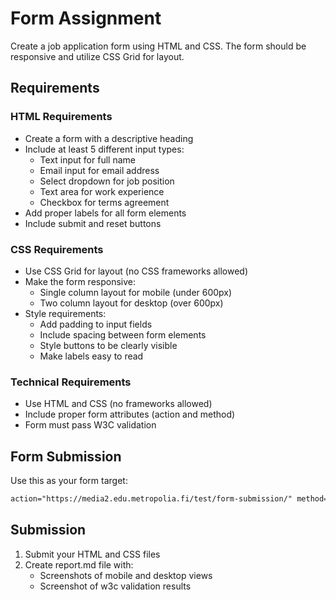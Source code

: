 # Form Assignment

Create a job application form using HTML and CSS. The form should be responsive and utilize CSS Grid for layout.

## Requirements

### HTML Requirements

- Create a form with a descriptive heading
- Include at least 5 different input types:
  - Text input for full name
  - Email input for email address
  - Select dropdown for job position
  - Text area for work experience
  - Checkbox for terms agreement
- Add proper labels for all form elements
- Include submit and reset buttons

### CSS Requirements

- Use CSS Grid for layout (no CSS frameworks allowed)
- Make the form responsive:
  - Single column layout for mobile (under 600px)
  - Two column layout for desktop (over 600px)
- Style requirements:
  - Add padding to input fields
  - Include spacing between form elements
  - Style buttons to be clearly visible
  - Make labels easy to read

### Technical Requirements

- Use HTML and CSS (no frameworks allowed)
- Include proper form attributes (action and method)
- Form must pass W3C validation

## Form Submission

Use this as your form target:

```html
action="https://media2.edu.metropolia.fi/test/form-submission/" method="post"
```

## Submission

1. Submit your HTML and CSS files
2. Create report.md file with:
   - Screenshots of mobile and desktop views
   - Screenshot of w3c validation results
